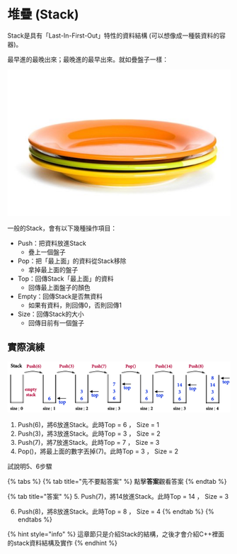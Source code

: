 # 堆疊 \(Stack\)

Stack是具有「Last-In-First-Out」特性的資料結構 \(可以想像成一種裝資料的容器\)。

最早進的最晚出來；最晚進的最早出來。就如疊盤子一樣：

![](../../.gitbook/assets/wzwpmlzizvx0cmyktqxejm1kzmx8soxmdm0ezyvcwbpxgbh9yckf2bsbxdv02bj5con5wztvwaq5yd3d3lvodc0rha%20%281%29.jpg)

一般的Stack，會有以下幾種操作項目：

* Push：把資料放進Stack
  * 疊上一個盤子
* Pop：把「最上面」的資料從Stack移除
  * 拿掉最上面的盤子
* Top：回傳Stack「最上面」的資料
  * 回傳最上面盤子的顏色
* Empty：回傳Stack是否無資料
  * 如果有資料，則回傳0，否則回傳1
* Size：回傳Stack的大小
  * 回傳目前有一個盤子

## 實際演練

![](../../.gitbook/assets/f1.png)

1. Push\(6\)，將6放進Stack。此時Top = 6 ， Size = 1
2. Push\(3\)，將3放進Stack。此時Top = 3 ， Size = 2
3. Push\(7\)，將7放進Stack。此時Top = 7 ， Size = 3
4. Pop\(\)，將最上面的數字丟掉\(7\)。此時Top = 3 ， Size = 2

試說明5、6步驟

{% tabs %}
{% tab title="先不要點答案" %}
點擊**答案**觀看答案
{% endtab %}

{% tab title="答案" %}
5. Push\(7\)，將14放進Stack。此時Top = 14 ， Size = 3

6. Push\(8\)，將8放進Stack。此時Top = 8 ， Size = 4
{% endtab %}
{% endtabs %}

{% hint style="info" %}
這章節只是介紹Stack的結構，之後才會介紹C++裡面的stack資料結構及實作
{% endhint %}



